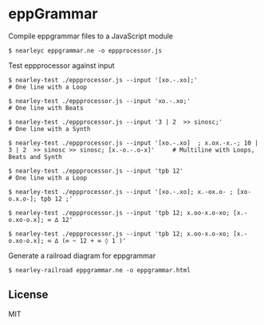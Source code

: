 # eppGrammar


Compile eppgrammar files to a JavaScript module
```
$ nearleyc eppgrammar.ne -o eppprocessor.js
```

Test eppprocessor against input
```
$ nearley-test ./eppprocessor.js --input '[xo.-.xo];'                           # One line with a Loop

$ nearley-test ./eppprocessor.js --input 'xo.-.xo;'                             # One line with Beats

$ nearley-test ./eppprocessor.js --input '3 | 2  >> sinosc;'                    # One line with a Synth

$ nearley-test ./eppprocessor.js --input '[xo.-.xo]  ; x.ox.-x.-; 10 | 3 | 2  >> sinosc >> sinosc; [x.-o.-.o-x]'     # Multiline with Loops, Beats and Synth

$ nearley-test ./eppprocessor.js --input 'tpb 12'                               # One line with a Loop

$ nearley-test ./eppprocessor.js --input '[xo.-.xo]; x.-ox.o- ; [xo-o.x.o-]; tpb 12 ;'

$ nearley-test ./eppprocessor.js --input 'tpb 12; x.oo-x.o-xo; [x.-o.xo-o.x]; ∞ ∆ 12'

$ nearley-test ./eppprocessor.js --input 'tpb 12; x.oo-x.o-xo; [x.-o.xo-o.x]; ∞ ∆ (∞ ~ 12 + ∞ ◊ 1 )'
```

Generate a railroad diagram for eppgrammar
```
$ nearley-railroad eppgrammar.ne -o eppgrammar.html
```


## License
MIT
